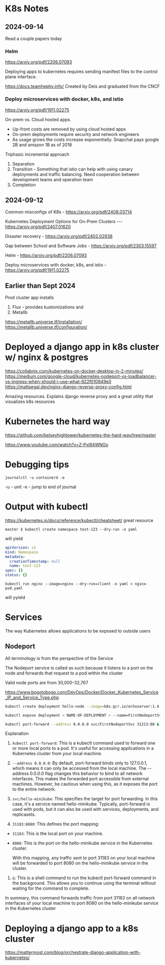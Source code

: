 # K8s Notes

## 2024-09-14

Read a couple papers today

### Helm

https://arxiv.org/pdf/2206.07093

Deploying apps to kubernetes requires sending manifest files to the control plane interface.

https://docs.teamhephy.info/ Created by Deis and graduated from the CNCF

### Deploy microservices with docker, k8s, and istio

https://arxiv.org/pdf/1911.02275

On-prem vs. Cloud hosted apps.
* Up-front costs are removed by using cloud hosted apps
* On-prem deployments require security and network engineers
* As usage grows the costs increase exponentially. Snapchat pays google 2B and amazon 1B as of 2018

Triphasic incremental approach

1. Separation
2. Transition - Something that istio can help with using canary deployments and traffic balancing. Need cooperation between development teams and operation team
4. Completion

## 2024-09-12

Common misconfigs of K8s - https://arxiv.org/pdf/2408.03714
 
Kubernetes Deployment Options for On-Prem Clusters --- https://arxiv.org/pdf/2407.01620

Disaster recovery - https://arxiv.org/pdf/2402.02938

Gap between School and Software Jobs - https://arxiv.org/pdf/2303.15597

Helm - https://arxiv.org/pdf/2206.07093

Deploy microservices with docker, k8s, and istio - https://arxiv.org/pdf/1911.02275

## Earlier than Sept 2024

Prod cluster app installs

1. Flux - provides kustomizations and 
2. Metallb

https://metallb.universe.tf/installation/
https://metallb.universe.tf/configuration/ 

# Deployed a django app in k8s cluster w/ nginx & postgres

https://collabnix.com/kubernetes-on-docker-desktop-in-2-minutes/
https://medium.com/google-cloud/kubernetes-nodeport-vs-loadbalancer-vs-ingress-when-should-i-use-what-922f010849e0
https://mattsegal.dev/nginx-django-reverse-proxy-config.html

Amazing resources. Explains django reverse proxy and a great utility that visualizes k8s resources

# Kubernetes the hard way

https://github.com/kelseyhightower/kubernetes-the-hard-way/tree/master

https://www.youtube.com/watch?v=Z-Pxl84WNGo

# Debugging tips

`journalctl -u containerd -e`

-u - unit
-e - jump to end of journal

# Output with kubectl

https://kubernetes.io/docs/reference/kubectl/cheatsheet/ great resource

`master $ kubectl create namespace test-123 --dry-run -o yaml`

will yield

```yaml
apiVersion: v1
kind: Namespace
metadata:
  creationTimestamp: null
  name: test-123
spec: {}
status: {}

```

`kubectl run nginx --image=nginx --dry-run=client -o yaml > nginx-pod.yaml`

will yyield

# Services

The way Kubernetes allows applications to be exposed to outside users

## Nodeport

All terminology is from the perspective of the Service

The Nodeport service is called as such because it listens to a port on the node and forwards that request to a pod within the cluster

Valid node ports are from 30,000-32,767

https://www.bogotobogo.com/DevOps/Docker/Docker_Kubernetes_Service_IP_and_Service_Type.php

```bash
kubectl create deployment hello-node --image=k8s.gcr.io/echoserver:1.4

kubectl expose deployment < NAME-OF-DEPLOYMENT > --name=FirstNodeportSvc --port=80 --target-port=8080 --type=NodePort

kubectl port-forward --address 0.0.0.0 svc/FirstNodeportSvc 31213:80 &
```

Explanation

1. `kubectl port-forward`: This is a kubectl command used to forward one or more local ports to a pod. It's useful for accessing applications in a Kubernetes cluster from your local machine.

1. `--address 0.0.0.0`: By default, port-forward binds only to 127.0.0.1, which means it can only be accessed from the local machine. The --address 0.0.0.0 flag changes this behavior to bind to all network interfaces. This makes the forwarded port accessible from external machines. However, be cautious when using this, as it exposes the port to the entire network.

1. `svc/hello-minikube`: This specifies the target for port forwarding. In this case, it's a service named hello-minikube. Typically, port-forward is used with pods, but it can also be used with services, deployments, and replicasets.

1. `31183:8080`: This defines the port mapping:

* `31183`: This is the local port on your machine.
* `8080`: This is the port on the hello-minikube service in the Kubernetes cluster.

    With this mapping, any traffic sent to port 31183 on your local machine will be forwarded to port 8080 on the hello-minikube service in the cluster.

1. `&`: This is a shell command to run the kubectl port-forward command in the background. This allows you to continue using the terminal without waiting for the command to complete.

In summary, this command forwards traffic from port 31183 on all network interfaces of your local machine to port 8080 on the hello-minikube service in the Kubernetes cluster

# Deploying a django app to a k8s cluster

https://mattermost.com/blog/orchestrate-django-application-with-kubernetes/
